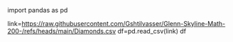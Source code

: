 import pandas as pd 

link=https://raw.githubusercontent.com/Gshtilvasser/Glenn-Skyline-Math-200-/refs/heads/main/Diamonds.csv 
df=pd.read_csv(link)
df
